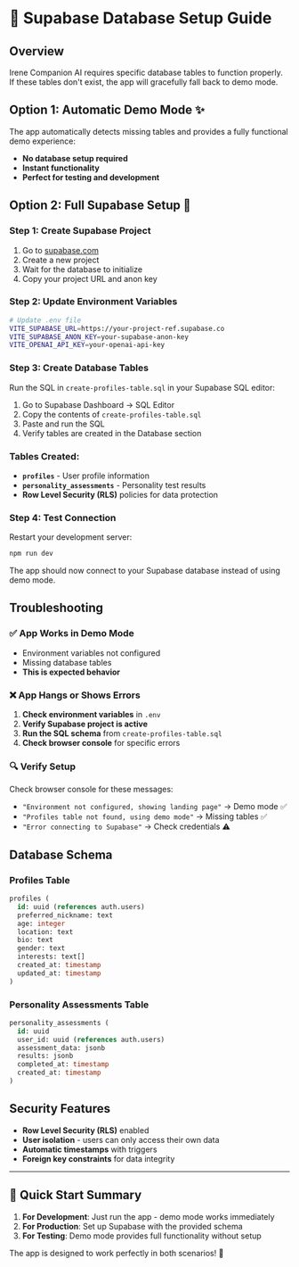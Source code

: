 # 🔧 Supabase Database Setup Guide

## Overview
Irene Companion AI requires specific database tables to function properly. If these tables don't exist, the app will gracefully fall back to demo mode.

## Option 1: Automatic Demo Mode ✨
The app automatically detects missing tables and provides a fully functional demo experience:
- **No database setup required**
- **Instant functionality** 
- **Perfect for testing and development**

## Option 2: Full Supabase Setup 🚀

### Step 1: Create Supabase Project
1. Go to [supabase.com](https://supabase.com)
2. Create a new project
3. Wait for the database to initialize
4. Copy your project URL and anon key

### Step 2: Update Environment Variables
```bash
# Update .env file
VITE_SUPABASE_URL=https://your-project-ref.supabase.co
VITE_SUPABASE_ANON_KEY=your-supabase-anon-key
VITE_OPENAI_API_KEY=your-openai-api-key
```

### Step 3: Create Database Tables
Run the SQL in `create-profiles-table.sql` in your Supabase SQL editor:

1. Go to Supabase Dashboard → SQL Editor
2. Copy the contents of `create-profiles-table.sql`
3. Paste and run the SQL
4. Verify tables are created in the Database section

### Tables Created:
- **`profiles`** - User profile information
- **`personality_assessments`** - Personality test results
- **Row Level Security (RLS)** policies for data protection

### Step 4: Test Connection
Restart your development server:
```bash
npm run dev
```

The app should now connect to your Supabase database instead of using demo mode.

## Troubleshooting

### ✅ App Works in Demo Mode
- Environment variables not configured
- Missing database tables
- **This is expected behavior**

### ❌ App Hangs or Shows Errors
1. **Check environment variables** in `.env`
2. **Verify Supabase project is active**
3. **Run the SQL schema** from `create-profiles-table.sql`
4. **Check browser console** for specific errors

### 🔍 Verify Setup
Check browser console for these messages:
- `"Environment not configured, showing landing page"` → Demo mode ✅
- `"Profiles table not found, using demo mode"` → Missing tables ✅  
- `"Error connecting to Supabase"` → Check credentials ⚠️

## Database Schema

### Profiles Table
```sql
profiles (
  id: uuid (references auth.users)
  preferred_nickname: text
  age: integer
  location: text
  bio: text
  gender: text
  interests: text[]
  created_at: timestamp
  updated_at: timestamp
)
```

### Personality Assessments Table
```sql
personality_assessments (
  id: uuid
  user_id: uuid (references auth.users)
  assessment_data: jsonb
  results: jsonb
  completed_at: timestamp
  created_at: timestamp
)
```

## Security Features
- **Row Level Security (RLS)** enabled
- **User isolation** - users can only access their own data
- **Automatic timestamps** with triggers
- **Foreign key constraints** for data integrity

---

## 🎯 Quick Start Summary

1. **For Development**: Just run the app - demo mode works immediately
2. **For Production**: Set up Supabase with the provided schema
3. **For Testing**: Demo mode provides full functionality without setup

The app is designed to work perfectly in both scenarios! 🚀